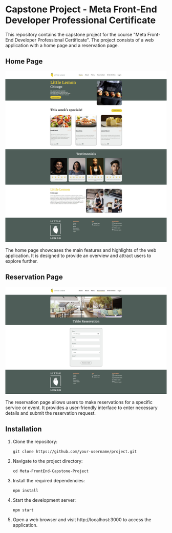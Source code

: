 # Capstone Project - Meta Front-End Developer Professional Certificate

This repository contains the capstone project for the course "Meta Front-End Developer Professional Certificate". The project consists of a web application with a home page and a reservation page.

## Home Page

![Home Page](./Screenshot_2.jpg)
![Home Page](./Screenshot_3.jpg)
![Home Page](./Screenshot_4.jpg)

The home page showcases the main features and highlights of the web application. It is designed to provide an overview and attract users to explore further.

## Reservation Page

![Reservation Page](./Screenshot_5.jpg)
![Reservation Page](./Screenshot_6.jpg)

The reservation page allows users to make reservations for a specific service or event. It provides a user-friendly interface to enter necessary details and submit the reservation request.

## Installation

1. Clone the repository:

    ```shell
    git clone https://github.com/your-username/project.git
    ```

2. Navigate to the project directory:

    ```shell
    cd Meta-FrontEnd-Capstone-Project

    ```

3. Install the required dependencies:

    ```shell
    npm install

    ```

4. Start the development server:

    ```shell
    npm start

    ```

5. Open a web browser and visit http://localhost:3000 to access the application.
